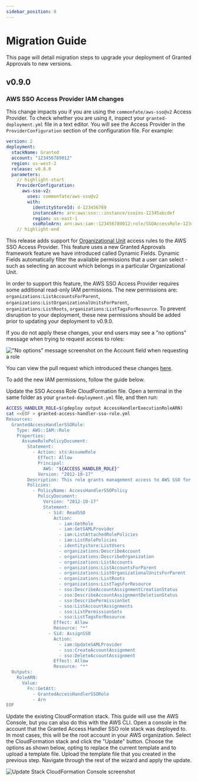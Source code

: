 ```yaml
---
sidebar_position: 8
---
```


# Migration Guide

This page will detail migration steps to upgrade your deployment of Granted Approvals to new versions.

## v0.9.0

### AWS SSO Access Provider IAM changes

This change impacts you if you are using the `commonfate/aws-sso@v2` Access Provider. To check whether you are using it, inspect your `granted-deployment.yml` file in a text editor. You will see the Access Provider in the `ProviderConfiguration` section of the configuration file. For example:

```yaml
version: 2
deployment:
  stackName: Granted
  account: "123456789012"
  region: us-west-2
  release: v0.8.0
  parameters:
    // highlight-start
    ProviderConfiguration:
      aws-sso-v2:
        uses: commonfate/aws-sso@v2
        with:
          identityStoreId: d-123456789
          instanceArn: arn:aws:sso:::instance/ssoins-12345abcdef
          region: us-east-1
          ssoRoleArn: arn:aws:iam::123456789012:role/SSOAccessRole-12345678abcdef
    // highlight-end
```

This release adds support for [Organizational Unit](https://docs.aws.amazon.com/organizations/latest/userguide/orgs_manage_ous.html) access rules to the AWS SSO Access Provider. This feature uses a new Granted Approvals framework feature we have introduced called Dynamic Fields. Dynamic Fields automatically filter the available permissions that a user can select - such as selecting an account which belongs in a particular Organizational Unit.

In order to support this feature, the AWS SSO Access Provider requires some additional read-only IAM permissions. The new permissions are: `organizations:ListAccountsForParent`, `organizations:ListOrganizationalUnitsForParent`, `organizations:ListRoots`, `organizations:ListTagsForResource`. To prevent disruption to your deployment, these new permissions should be added prior to updating your deployment to v0.9.0.

If you do not apply these changes, your end users may see a "no options" message when trying to request access to roles:

!["No options" message screenshot on the Account field when requesting a role](/img/migration/no-accounts.png)

You can view the pull request which introduced these changes [here](https://github.com/common-fate/granted-approvals/pull/332/files).

To add the new IAM permissions, follow the guide below.

Update the SSO Access Role CloudFormation file. Open a terminal in the same folder as your `granted-deployment.yml` file, and then run:

```bash
ACCESS_HANDLER_ROLE=$(gdeploy output AccessHandlerExecutionRoleARN)
cat <<EOF > granted-access-handler-sso-role.yml
Resources:
  GrantedAccessHandlerSSORole:
    Type: AWS::IAM::Role
    Properties:
      AssumeRolePolicyDocument:
        Statement:
          - Action: sts:AssumeRole
            Effect: Allow
            Principal:
              AWS: "${ACCESS_HANDLER_ROLE}"
            Version: "2012-10-17"
        Description: This role grants management access to AWS SSO for the Granted Access Handler.
        Policies:
          - PolicyName: AccessHandlerSSOPolicy
            PolicyDocument:
              Version: "2012-10-17"
              Statement:
                - Sid: ReadSSO
                  Action:
                    - iam:GetRole
                    - iam:GetSAMLProvider
                    - iam:ListAttachedRolePolicies
                    - iam:ListRolePolicies
                    - identitystore:ListUsers
                    - organizations:DescribeAccount
                    - organizations:DescribeOrganization
                    - organizations:ListAccounts
                    - organizations:ListAccountsForParent
                    - organizations:ListOrganizationalUnitsForParent
                    - organizations:ListRoots
                    - organizations:ListTagsForResource
                    - sso:DescribeAccountAssignmentCreationStatus
                    - sso:DescribeAccountAssignmentDeletionStatus
                    - sso:DescribePermissionSet
                    - sso:ListAccountAssignments
                    - sso:ListPermissionSets
                    - sso:ListTagsForResource
                  Effect: Allow
                  Resource: "*"
                - Sid: AssignSSO
                  Action:
                    - iam:UpdateSAMLProvider
                    - sso:CreateAccountAssignment
                    - sso:DeleteAccountAssignment
                  Effect: Allow
                  Resource: "*"
  Outputs:
    RoleARN:
      Value:
        Fn::GetAtt:
          - GrantedAccessHandlerSSORole
          - Arn
EOF
```

Update the existing CloudFormation stack. This guide will use the AWS Console, but you can also do this with the AWS CLI. Open a console in the account that the Granted Access Handler SSO role stack was deployed to. In most cases, this will be the root account in your AWS organization. Select the CloudFormation stack and click the "Update" button. Choose the options as shown below, opting to replace the current template and to upload a template file. Upload the template file that you created in the previous step. Navigate through the rest of the wizard and apply the update.

![Update Stack CloudFormation Console screenshot](/img/migration/update-stack.png)
